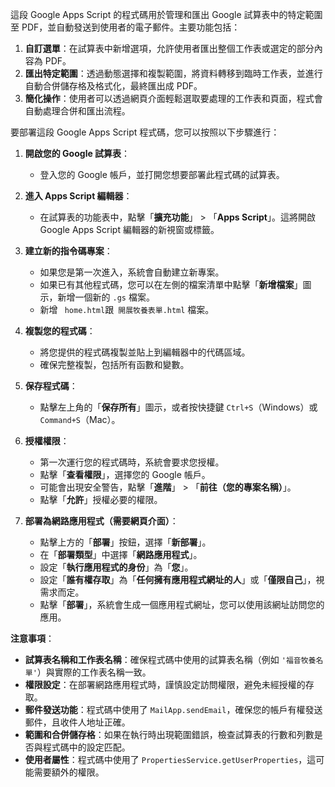 這段 Google Apps Script 的程式碼用於管理和匯出 Google 試算表中的特定範圍至 PDF，並自動發送到使用者的電子郵件。主要功能包括：
1. **自訂選單**：在試算表中新增選項，允許使用者匯出整個工作表或選定的部分內容為 PDF。
2. **匯出特定範圍**：透過動態選擇和複製範圍，將資料轉移到臨時工作表，並進行自動合併儲存格及格式化，最終匯出成 PDF。
3. **簡化操作**：使用者可以透過網頁介面輕鬆選取要處理的工作表和頁面，程式會自動處理合併和匯出流程。

要部署這段 Google Apps Script 程式碼，您可以按照以下步驟進行：

1. **開啟您的 Google 試算表**：
   - 登入您的 Google 帳戶，並打開您想要部署此程式碼的試算表。

2. **進入 Apps Script 編輯器**：
   - 在試算表的功能表中，點擊「**擴充功能**」 > 「**Apps Script**」。這將開啟 Google Apps Script 編輯器的新視窗或標籤。

3. **建立新的指令碼專案**：
   - 如果您是第一次進入，系統會自動建立新專案。
   - 如果已有其他程式碼，您可以在左側的檔案清單中點擊「**新增檔案**」圖示，新增一個新的 `.gs` 檔案。
   - 新增 ` home.html`跟` 開展牧養表單.html` 檔案。

4. **複製您的程式碼**：
   - 將您提供的程式碼複製並貼上到編輯器中的代碼區域。
   - 確保完整複製，包括所有函數和變數。

5. **保存程式碼**：
   - 點擊左上角的「**保存所有**」圖示，或者按快捷鍵 `Ctrl+S`（Windows）或 `Command+S`（Mac）。

6. **授權權限**：
   - 第一次運行您的程式碼時，系統會要求您授權。
   - 點擊「**查看權限**」，選擇您的 Google 帳戶。
   - 可能會出現安全警告，點擊「**進階**」 > 「**前往（您的專案名稱）**」。
   - 點擊「**允許**」授權必要的權限。

7. **部署為網路應用程式（需要網頁介面）**：
   - 點擊上方的「**部署**」按鈕，選擇「**新部署**」。
   - 在「**部署類型**」中選擇「**網路應用程式**」。
   - 設定「**執行應用程式的身份**」為「**您**」。
   - 設定「**誰有權存取**」為「**任何擁有應用程式網址的人**」或「**僅限自己**」，視需求而定。
   - 點擊「**部署**」，系統會生成一個應用程式網址，您可以使用該網址訪問您的應用。

**注意事項**：

- **試算表名稱和工作表名稱**：確保程式碼中使用的試算表名稱（例如 `'福音牧養名單'`）與實際的工作表名稱一致。
- **權限設定**：在部署網路應用程式時，謹慎設定訪問權限，避免未經授權的存取。
- **郵件發送功能**：程式碼中使用了 `MailApp.sendEmail`，確保您的帳戶有權發送郵件，且收件人地址正確。
- **範圍和合併儲存格**：如果在執行時出現範圍錯誤，檢查試算表的行數和列數是否與程式碼中的設定匹配。
- **使用者屬性**：程式碼中使用了 `PropertiesService.getUserProperties`，這可能需要額外的權限。

